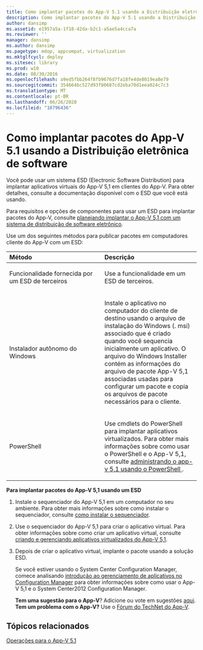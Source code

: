 ```yaml
---
title: Como implantar pacotes do App-V 5.1 usando a Distribuição eletrônica de software
description: Como implantar pacotes do App-V 5.1 usando a Distribuição eletrônica de software
author: dansimp
ms.assetid: e1957a5a-1f18-42da-b2c1-a5ae5a4cca7a
ms.reviewer: ''
manager: dansimp
ms.author: dansimp
ms.pagetype: mdop, appcompat, virtualization
ms.mktglfcycl: deploy
ms.sitesec: library
ms.prod: w10
ms.date: 08/30/2016
ms.openlocfilehash: a9ed5fbb264f8fb9676d7fa18fe4de8019ea8e79
ms.sourcegitcommit: 354664bc527d93f80687cd2eba70d1eea024c7c3
ms.translationtype: MT
ms.contentlocale: pt-BR
ms.lasthandoff: 06/26/2020
ms.locfileid: "10796436"
---
```

# Como implantar pacotes do App-V 5.1 usando a Distribuição eletrônica de software


Você pode usar um sistema ESD (Electronic Software Distribution) para implantar aplicativos virtuais do App-V 5,1 em clientes do App-V. Para obter detalhes, consulte a documentação disponível com o ESD que você está usando.

Para requisitos e opções de componentes para usar um ESD para implantar pacotes do App-V, consulte [planejando implantar o App-V 5,1 com um sistema de distribuição de software eletrônico](planning-to-deploy-app-v-51-with-an-electronic-software-distribution-system.md).

Use um dos seguintes métodos para publicar pacotes em computadores cliente do App-V com um ESD:

<table>
<colgroup>
<col width="50%" />
<col width="50%" />
</colgroup>
<thead>
<tr class="header">
<th align="left">Método</th>
<th align="left">Descrição</th>
</tr>
</thead>
<tbody>
<tr class="odd">
<td align="left"><p>Funcionalidade fornecida por um ESD de terceiros</p></td>
<td align="left"><p>Use a funcionalidade em um ESD de terceiros.</p></td>
</tr>
<tr class="even">
<td align="left"><p>Instalador autônomo do Windows</p></td>
<td align="left"><p>Instale o aplicativo no computador do cliente de destino usando o arquivo de instalação do Windows (. msi) associado que é criado quando você sequencia inicialmente um aplicativo. O arquivo do Windows Installer contém as informações do arquivo de pacote App-V 5,1 associadas usadas para configurar um pacote e copia os arquivos de pacote necessários para o cliente.</p></td>
</tr>
<tr class="odd">
<td align="left"><p>PowerShell</p></td>
<td align="left"><p>Use cmdlets do PowerShell para implantar aplicativos virtualizados. Para obter mais informações sobre como usar o PowerShell e o App-V 5,1, consulte <a href="administering-app-v-51-by-using-powershell.md" data-raw-source="[Administering App-V 5.1 by Using PowerShell](administering-app-v-51-by-using-powershell.md)"> administrando o app-v 5,1 usando o PowerShell </a> .</p></td>
</tr>
</tbody>
</table>

 

**Para implantar pacotes do App-V 5,1 usando um ESD**

1.  Instale o sequenciador do App-V 5,1 em um computador no seu ambiente. Para obter mais informações sobre como instalar o sequenciador, consulte [como instalar o sequenciador](how-to-install-the-sequencer-51beta-gb18030.md).

2.  Use o sequenciador do App-V 5,1 para criar o aplicativo virtual. Para obter informações sobre como criar um aplicativo virtual, consulte [criando e gerenciando aplicativos virtualizados do App-V 5,1](creating-and-managing-app-v-51-virtualized-applications.md).

3.  Depois de criar o aplicativo virtual, implante o pacote usando a solução ESD.

    Se você estiver usando o System Center Configuration Manager, comece analisando [introdução ao gerenciamento de aplicativos no Configuration Manager](https://go.microsoft.com/fwlink/?LinkId=281816) para obter informações sobre como usar o App-V 5,1 e o System Center2012 Configuration Manager.

    **Tem uma sugestão para o App-V**? Adicione ou vote em sugestões [aqui](http://appv.uservoice.com/forums/280448-microsoft-application-virtualization). **Tem um problema com o App-V?** Use o [Fórum do TechNet do App-V](https://social.technet.microsoft.com/Forums/home?forum=mdopappv).

## Tópicos relacionados


[Operações para o App-V 5.1](operations-for-app-v-51.md)

 

 





